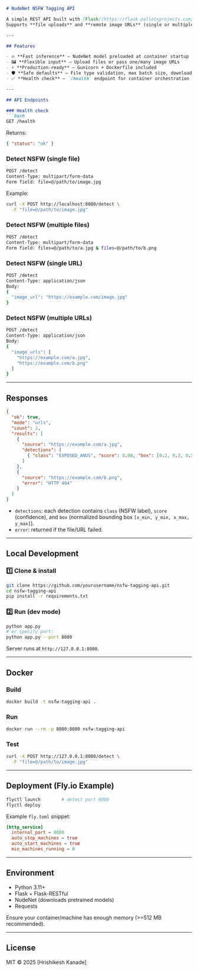 ````markdown
# NudeNet NSFW Tagging API

A simple REST API built with [Flask](https://flask.palletsprojects.com/) and [NudeNet](https://github.com/notAI-tech/NudeNet) for detecting and tagging NSFW content in images.  
Supports **file uploads** and **remote image URLs** (single or multiple).

---

## Features

- 🔥 **Fast inference** — NudeNet model preloaded at container startup
- 🖼️ **Flexible input** — Upload files or pass one/many image URLs
- ⚡ **Production-ready** — Gunicorn + Dockerfile included
- 🛡️ **Safe defaults** — File type validation, max batch size, download timeouts
- ✅ **Health check** — `/health` endpoint for container orchestration

---

## API Endpoints

### Health check
```bash
GET /health
````

Returns:

```json
{ "status": "ok" }
```

### Detect NSFW (single file)

```bash
POST /detect
Content-Type: multipart/form-data
Form field: file=@/path/to/image.jpg
```

Example:

```bash
curl -X POST http://localhost:8080/detect \
  -F "file=@/path/to/image.jpg"
```

### Detect NSFW (multiple files)

```bash
POST /detect
Content-Type: multipart/form-data
Form field: files=@/path/to/a.jpg & files=@/path/to/b.png
```

### Detect NSFW (single URL)

```bash
POST /detect
Content-Type: application/json
Body:
{
  "image_url": "https://example.com/image.jpg"
}
```

### Detect NSFW (multiple URLs)

```bash
POST /detect
Content-Type: application/json
Body:
{
  "image_urls": [
    "https://example.com/a.jpg",
    "https://example.com/b.png"
  ]
}
```

---

## Responses

```json
{
  "ok": true,
  "mode": "urls",
  "count": 2,
  "results": [
    {
      "source": "https://example.com/a.jpg",
      "detections": [
        { "class": "EXPOSED_ANUS", "score": 0.98, "box": [0.2, 0.3, 0.5, 0.7] }
      ]
    },
    {
      "source": "https://example.com/b.png",
      "error": "HTTP 404"
    }
  ]
}
```

* `detections`: each detection contains `class` (NSFW label), `score` (confidence), and `box` (normalized bounding box `[x_min, y_min, x_max, y_max]`).
* `error`: returned if the file/URL failed.

---

## Local Development

### 1️⃣ Clone & install

```bash
git clone https://github.com/yourusername/nsfw-tagging-api.git
cd nsfw-tagging-api
pip install -r requirements.txt
```

### 2️⃣ Run (dev mode)

```bash
python app.py
# or specify port:
python app.py --port 8080
```

Server runs at `http://127.0.0.1:8080`.

---

## Docker

### Build

```bash
docker build -t nsfw-tagging-api .
```

### Run

```bash
docker run --rm -p 8080:8080 nsfw-tagging-api
```

### Test

```bash
curl -X POST http://127.0.0.1:8080/detect \
  -F "file=@/path/to/image.jpg"
```

---

## Deployment (Fly.io Example)

```bash
flyctl launch        # detect port 8080
flyctl deploy
```

Example `fly.toml` snippet:

```toml
[http_service]
  internal_port = 8080
  auto_stop_machines = true
  auto_start_machines = true
  min_machines_running = 0
```

---

## Environment

* Python 3.11+
* Flask + Flask-RESTful
* NudeNet (downloads pretrained models)
* Requests

Ensure your container/machine has enough memory (>=512 MB recommended).

---

## License

MIT © 2025 [Hrishikesh Kanade]
